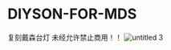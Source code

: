 # DIYSON-FOR-MDS
复刻戴森台灯
未经允许禁止商用！！
![untitled 3](https://user-images.githubusercontent.com/62885507/225687561-688a8536-c3dc-4ccb-af46-bd4b08045b90.png)

